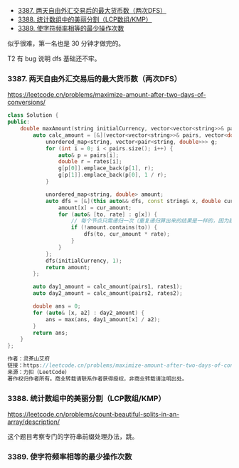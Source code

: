 <!-- @import "[TOC]" {cmd="toc" depthFrom=1 depthTo=6 orderedList=false} -->

<!-- code_chunk_output -->

- [3387. 两天自由外汇交易后的最大货币数（两次DFS）](#3387-两天自由外汇交易后的最大货币数两次dfs)
- [3388. 统计数组中的美丽分割（LCP数组/KMP）](#3388-统计数组中的美丽分割lcp数组kmp)
- [3389. 使字符频率相等的最少操作次数](#3389-使字符频率相等的最少操作次数)

<!-- /code_chunk_output -->

似乎很难，第一名也是 30 分钟才做完的。

T2 有 bug 说明 dfs 基础还不牢。

### 3387. 两天自由外汇交易后的最大货币数（两次DFS）

https://leetcode.cn/problems/maximize-amount-after-two-days-of-conversions/

```cpp
class Solution {
public:
    double maxAmount(string initialCurrency, vector<vector<string>>& pairs1, vector<double>& rates1, vector<vector<string>>& pairs2, vector<double>& rates2) {
        auto calc_amount = [&](vector<vector<string>>& pairs, vector<double>& rates) {
            unordered_map<string, vector<pair<string, double>>> g;
            for (int i = 0; i < pairs.size(); i++) {
                auto& p = pairs[i];
                double r = rates[i];
                g[p[0]].emplace_back(p[1], r);
                g[p[1]].emplace_back(p[0], 1 / r);
            }

            unordered_map<string, double> amount;
            auto dfs = [&](this auto&& dfs, const string& x, double cur_amount) -> void {
                amount[x] = cur_amount;
                for (auto& [to, rate] : g[x]) {
                    // 每个节点只需递归一次（重复递归算出来的结果是一样的，因为题目保证汇率没有矛盾）
                    if (!amount.contains(to)) {
                        dfs(to, cur_amount * rate);
                    }
                }
            };
            dfs(initialCurrency, 1);
            return amount;
        };

        auto day1_amount = calc_amount(pairs1, rates1);
        auto day2_amount = calc_amount(pairs2, rates2);

        double ans = 0;
        for (auto& [x, a2] : day2_amount) {
            ans = max(ans, day1_amount[x] / a2);
        }
        return ans;
    }
};

作者：灵茶山艾府
链接：https://leetcode.cn/problems/maximize-amount-after-two-days-of-conversions/solutions/3020665/jian-tu-zi-ding-xiang-xia-dfspythonjavac-um05/
来源：力扣（LeetCode）
著作权归作者所有。商业转载请联系作者获得授权，非商业转载请注明出处。
```

### 3388. 统计数组中的美丽分割（LCP数组/KMP）

https://leetcode.cn/problems/count-beautiful-splits-in-an-array/description/

这个题目考察专门的字符串前缀处理办法，跳。

### 3389. 使字符频率相等的最少操作次数
